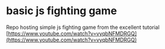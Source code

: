 # basic js fighting game

Repo hosting simple js fighting game from the excellent tutorial [https://www.youtube.com/watch?v=vyqbNFMDRGQ](https://www.youtube.com/watch?v=vyqbNFMDRGQ)
